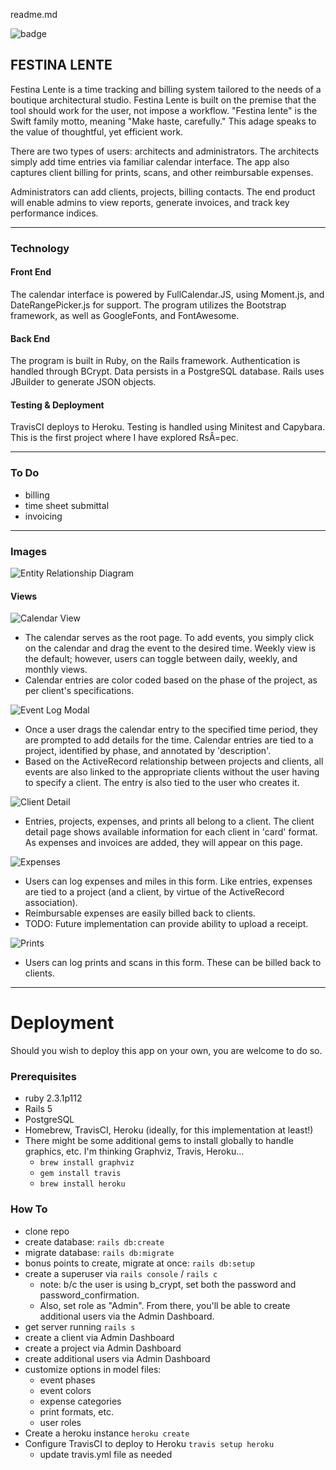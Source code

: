 readme.md

![badge](https://travis-ci.org/sdossettswift/festinaLente_opensource.svg?branch=master)
## FESTINA LENTE
Festina Lente is a time tracking and billing system tailored to the needs of a boutique architectural studio. Festina Lente is built on the premise that the tool should work for the user, not impose a workflow. "Festina lente" is the Swift family motto, meaning "Make haste, carefully." This adage speaks to the value of thoughtful, yet efficient work.

There are two types of users: architects and administrators. The architects simply add time entries via familiar calendar interface. The app also captures client billing for prints, scans, and other reimbursable expenses.

Administrators can add clients, projects, billing contacts. The end product will enable admins to view reports, generate invoices, and track key performance indices.

<hr>

### Technology
#### Front End
The calendar interface is powered by FullCalendar.JS, using Moment.js, and
DateRangePicker.js for support. The program utilizes the Bootstrap framework, as
well as GoogleFonts, and FontAwesome.
#### Back End
The program is built in Ruby, on the Rails framework. Authentication is handled
through BCrypt. Data persists in a PostgreSQL database. Rails uses JBuilder to
generate JSON objects.
#### Testing & Deployment
TravisCI deploys to Heroku. Testing is handled using Minitest and Capybara. This
is the first project where I have explored RsÂ=pec.

<hr>

### To Do
* billing
* time sheet submittal
* invoicing

<hr>

### Images
![Entity Relationship Diagram](screenshots/entity_relationship_diagram.png)

#### Views
![Calendar View](screenshots/calendar_view.png)
- The calendar serves as the root page. To add events, you simply click on the calendar and drag the event to the desired time. Weekly view is the default; however, users can toggle between daily, weekly, and monthly views.
- Calendar entries are color coded based on the phase of the project, as per client's specifications.

![Event Log Modal](screenshots/event_log_modl.png)
- Once a user drags the calendar entry to the specified time period, they are prompted to add details for the time. Calendar entries are tied to a project, identified by phase, and annotated by 'description'.  
- Based on the ActiveRecord relationship between projects and clients, all events are also linked to the appropriate clients without the user having to specify a client. The entry is also tied to the user who creates it.  

![Client Detail](screenshots/client_detail.png)
- Entries, projects, expenses, and prints all belong to a client. The client detail page shows available information for each client in 'card' format. As expenses and invoices are added, they will appear on this page.

![Expenses](screenshots/expense_log_modal.png)
- Users can log expenses and miles in this form. Like entries, expenses are tied to a project (and a client, by virtue of the ActiveRecord association).
- Reimbursable expenses are easily billed back to clients.
- TODO: Future implementation can provide ability to upload a receipt.  

![Prints](screenshots/print_log.png)
- Users can log prints and scans in this form. These can be billed back to clients.

<hr>

# Deployment
Should you wish to deploy this app on your own, you are
welcome to do so.


### Prerequisites
- ruby 2.3.1p112
- Rails 5
- PostgreSQL
- Homebrew, TravisCI, Heroku (ideally, for this implementation at least!)
- There might be some additional gems to install globally to handle graphics, etc. I'm thinking Graphviz, Travis, Heroku...
  - `brew install graphviz`
  - `gem install travis`
  - `brew install heroku`

### How To
- clone repo
- create database: `rails db:create`
- migrate database: `rails db:migrate`
- bonus points to create, migrate at once: `rails db:setup`
- create a superuser via `rails console` / `rails c`
  - note: b/c the user is using b_crypt, set both the password and password_confirmation.
  - Also, set role as "Admin". From there, you'll be able to create additional users via the Admin Dashboard.
- get server running `rails s`
- create a client via Admin Dashboard
- create a project via Admin Dashboard
- create additional users via Admin Dashboard
- customize options in model files:
  - event phases
  - event colors
  - expense categories
  - print formats, etc.
  - user roles
- Create a heroku instance `heroku create`
- Configure TravisCI to deploy to Heroku
  `travis setup heroku`
    - update travis.yml file as needed
